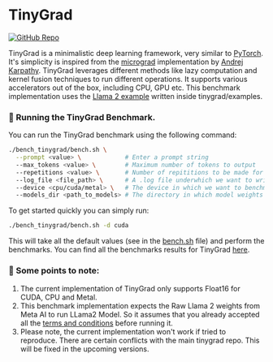 # TinyGrad

[![GitHub Repo](https://img.shields.io/badge/github-%23121011.svg?style=for-the-badge&logo=github&logoColor=white)](https://github.com/tinygrad/tinygrad) &nbsp;

TinyGrad is a minimalistic deep learning framework, very similar to [PyTorch](https://github.com/pytorch/pytorch). It's simplicity is inspired from the [micrograd](https://github.com/karpathy/micrograd) implementation by [Andrej Karpathy](https://karpathy.ai/). TinyGrad leverages different methods like lazy computation and kernel fusion techniques to run different operations. It supports various accelerators out of the box, including CPU, GPU etc. This benchmark implementation uses the [Llama 2 example](https://github.com/tinygrad/tinygrad/blob/master/examples/llama.py) written inside tinygrad/examples.


### 🚀 Running the TinyGrad Benchmark.

You can run the TinyGrad  benchmark using the following command:

```bash
./bench_tinygrad/bench.sh \
  --prompt <value> \            # Enter a prompt string
  --max_tokens <value> \        # Maximum number of tokens to output
  --repetitions <value> \       # Number of repititions to be made for the prompt.
  --log_file <file_path> \      # A .log file underwhich we want to write the results.
  --device <cpu/cuda/metal> \   # The device in which we want to benchmark.
  --models_dir <path_to_models> # The directory in which model weights are present
```

To get started quickly you can simply run:

```bash
./bench_tinygrad/bench.sh -d cuda
```
This will take all the default values (see in the [bench.sh](/bench_tinygrad/bench.sh) file) and perform the benchmarks. You can find all the benchmarks results for TinyGrad [here](/docs/llama2.md).


### 👀 Some points to note:

1. The current implementation of TinyGrad only supports Float16 for CUDA, CPU and Metal.
2. This benchmark implementation expects the Raw Llama 2 weights from Meta AI to run LLama2 Model. So it assumes that you already accepted all the [terms and conditions](https://ai.meta.com/resources/models-and-libraries/llama-downloads/) before running it.
3. Please note, the current implementation won't work if tried to reproduce. There are certain conflicts with the main tinygrad repo. This will be fixed in the upcoming versions.
